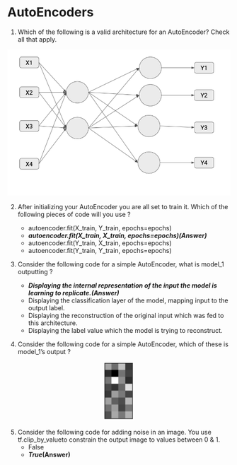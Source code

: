 # AutoEncoders

1. Which of the following is a valid architecture for an AutoEncoder? Check all that apply.
<p align="center">
<img src="9e0e2085-67e9-4f98-8db5-1c5531399310image7.png">
   </p>

2. After initializing your AutoEncoder you are all set to train it. Which of the following pieces of code will you use ?

   - autoencoder.fit(X_train, Y_train, epochs=epochs)
   - **_autoencoder.fit(X_train, X_train, epochs=epochs)(Answer)_**
   - autoencoder.fit(Y_train, X_train, epochs=epochs)
   - autoencoder.fit(Y_train, Y_train, epochs=epochs)

3. Consider the following code for a simple AutoEncoder, what is model_1 outputting ?

   - **_Displaying the internal representation of the input the model is learning to replicate.(Answer)_**
   - Displaying the classification layer of the model, mapping input to the output label.
   - Displaying the reconstruction of the original input which was fed to this architecture.
   - Displaying the label value which the model is trying to reconstruct.

4. Consider the following code for a simple AutoEncoder, which of these is model_1’s output ?
<p align="center">
<img src="9e0e2085-67e9-4f98-8db5-1c5531399310image2.png">
   </p>

5. Consider the following code for adding noise in an image. You use tf.clip_by_valueto constrain the output image to values between 0 & 1.
   - False
   - **_True_(Answer)**
